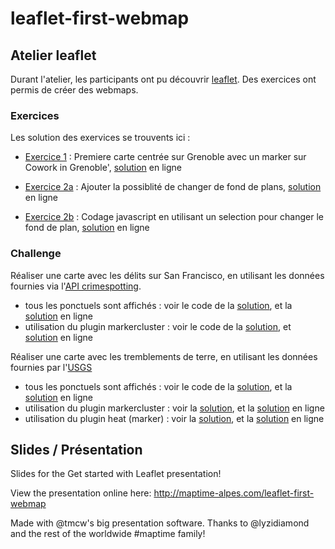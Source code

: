 # leaflet-first-webmap

## Atelier leaflet

Durant l'atelier, les participants ont pu découvrir [leaflet](http://leafletjs.com).
Des exercices ont permis de créer des webmaps.

### Exercices
Les solution des exervices se trouvents ici : 
- [Exercice 1](exercices-1.html) : Premiere carte centrée sur Grenoble avec un marker sur Cowork in Grenoble', [solution](http://maptime-alpes.com/leaflet-first-webmap/exercices-1.html) en ligne 

- [Exercice 2a](exercices-2a.html) : Ajouter la possiblité de changer de fond de plans, [solution](http://maptime-alpes.com/leaflet-first-webmap/exercices-2a.html) en ligne
- [Exercice 2b](exercices-2b.html) : Codage javascript en utilisant un selection pour changer le fond de plan, [solution](http://maptime-alpes.com/leaflet-first-webmap/exercices-2b.html) en ligne

### Challenge
Réaliser une carte avec les délits sur San Francisco, en utilisant les données fournies via l'[API crimespotting](http://sanfrancisco.crimespotting.org/api).
- tous les ponctuels sont affichés : voir le code de la [solution](challenge-sfcrimes0.html), et la [solution](http://maptime-alpes.com/leaflet-first-webmap/challenge-sfcrimes0.html) en ligne
- utilisation du plugin markercluster : voir le code de la [solution](challenge-sfcrimes1.html), et [solution](http://maptime-alpes.com/leaflet-first-webmap/challenge-sfcrimes1.html) en ligne

Réaliser une carte avec les tremblements de terre, en utilisant les données fournies par l'[USGS](http://earthquake.usgs.gov/earthquakes/)
- tous les ponctuels sont affichés : voir le code de la [solution](challenge-earthquakes0.html), et la [solution](http://maptime-alpes.com/leaflet-first-webmap/challenge-earthquakes0.html) en ligne
- utilisation du plugin markercluster : voir la [solution](challenge-earthquakes1.html), et la [solution](http://maptime-alpes.com/leaflet-first-webmap/challenge-earthquakes1.html) en ligne
- utilisation du plugin heat (marker) : voir la [solution](challenge-earthquakes2.html), et la [solution](http://maptime-alpes.com/leaflet-first-webmap/challenge-earthquakes2.html) en ligne


## Slides / Présentation
Slides for the Get started with Leaflet presentation!

View the presentation online here: http://maptime-alpes.com/leaflet-first-webmap

Made with @tmcw's big presentation software. Thanks to @lyzidiamond and the rest of the worldwide #maptime family!

